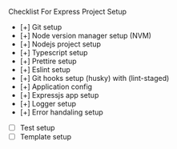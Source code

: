 Checklist For Express Project Setup

-   [+] Git setup
-   [+] Node version manager setup (NVM)
-   [+] Nodejs project setup
-   [+] Typescript setup
-   [+] Prettire setup
-   [+] Eslint setup
-   [+] Git hooks setup (husky) with (lint-staged)
-   [+] Application config
-   [+] Expressjs app setup
-   [+] Logger setup
-   [+] Error handaling setup
-   [ ] Test setup
-   [ ] Template setup
